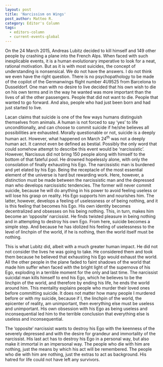 ```yaml
---
layout: post
title: 'Narcissism on Wings'
post_author: Matteo R.
category: Editor's Column
tags:
  - editors-column
  - current-events-global
---
```


On the 24 March 2015, Andreas Lubitz decided to kill himself and 149 other people by crashing a plane into the French Alps. When faced with such inexplicable events, it is a human evolutionary imperative to look for a neat, rational motivation. But as it is with most suicides, the concept of understanding is nonsensical. We do not have the answers. I do not think we even have the right question. There is no psychopathology to be made of the copilot of the Germanwings flight number 4U9525 from Barcelona to Dusseldorf. One man with no desire to live decided that his own wish to die on his own terms and in the way he wanted was more important than the lives of all the other passengers. People that did not want to die. People that wanted to go forward. And also, people who had just been born and had just started to live.

Lacan claims that suicide is one of the few ways humans distinguish themselves from animals. A human is not forced to say ‘yes’ to life unconditionally, and can choose to commit suicide if he/she believes all possibilities are exhausted. Morally questionable or not, suicide is a deeply human act. However, what happened on March 24<sup>th</sup> was not a deeply human act. It cannot even be defined as bestial. Possibly the only word that could somehow attempt to describe this event would be ‘narcissistic’. However, Narcissus did not bring 150 people along with himself to the bottom of that fateful pool. He drowned hopelessly alone, with only the consolation of finally exhausting his Ego. The narcissistic man is burdened and yet elated by his Ego. Being the receptacle of the most essential element of the universe is hard but rewarding work. Here, however, a distinction must be made between the narcissistic man and the depressed man who develops narcissistic tendencies. The former will never commit suicide, because he will do anything in his power to avoid feeling useless or will lose his grasp on reality. His Ego supports him and nourishes him. The latter, however, develops a feeling of uselessness or of being nothing, and it is this feeling that becomes his Ego. His own identity becomes decentralized and obsesses on his being nothing. This, in turn, makes him become an ‘opposite’ narcissist. He finds twisted pleasure in being nothing and in attempting to destroy his own Ego. From here, suicide becomes a simple step. And because he has idolized his feeling of uselessness to the level of linchpin of the world, if he is nothing, then the world itself must be nothing.

This is what Lubitz did, albeit with a much greater human impact. He did not not consider the lives he was going to take. He considered them and took them because he believed that exhausting his Ego would exhaust the world. All the other people in the plane faded to faint shadows of the world that made him suffer when faced with the bright light of the supernova of his Ego, exploding in a terrible moment for the only and last time. The narcissist suicidal man kills himself to end his Ego, which he believes to be the linchpin of the world, and therefore by ending his life, he ends the world around him. This mentality explains people who murder their loved ones before committing suicide. It does not matter how many people I murdered before or with my suicide, because if I, the linchpin of the world, the epicenter of reality, am unimportant, then everything else must be useless and unimportant. His own obsession with his Ego as being useless and inconsequential led him to the terrible conclusion that everything else is useless and inconsequential.

The ‘opposite’ narcissist wants to destroy his Ego with the keenness of the severely depressed and with the desire for grandeur and immortality of the narcissist. His last act has to destroy his Ego in a personal way, but also make it immortal in an impersonal way. The people who die with him are nothing, just the means by which his act will be remembered. The people who die with him are nothing, just the extras to act as background. His hatred for life could not have left any survivors.
